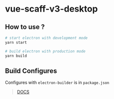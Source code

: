# vue-scaff-v3-desktop

## How to use ?

```sh
# start electron with development mode
yarn start

# build electron with production mode
yarn build
```

## Build Configures

Configures with `electron-builder` is in `package.json`

> [DOCS](https://www.electron.build/)
